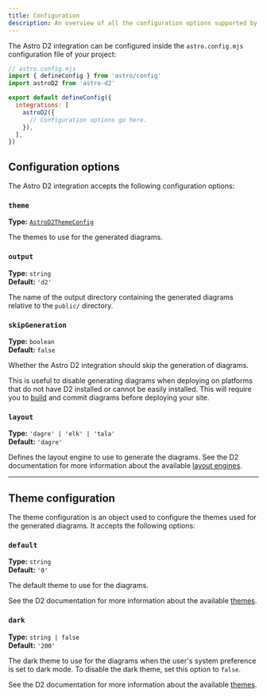 ```yaml
---
title: Configuration
description: An overview of all the configuration options supported by the Astro D2 integration.
---
```


The Astro D2 integration can be configured inside the `astro.config.mjs` configuration file of your project:

```js {8}
// astro.config.mjs
import { defineConfig } from 'astro/config'
import astroD2 from 'astro-d2'

export default defineConfig({
  integrations: [
    astroD2({
      // Configuration options go here.
    }),
  ],
})
```

## Configuration options

The Astro D2 integration accepts the following configuration options:

### `theme`

**Type:** [`AstroD2ThemeConfig`](#theme-configuration)

The themes to use for the generated diagrams.

### `output`

**Type:** `string`  
**Default:** `'d2'`

The name of the output directory containing the generated diagrams relative to the `public/` directory.

### `skipGeneration`

**Type:** `boolean`  
**Default:** `false`

Whether the Astro D2 integration should skip the generation of diagrams.

This is useful to disable generating diagrams when deploying on platforms that do not have D2 installed or cannot be easily installed.
This will require you to [build](https://docs.astro.build/en/reference/cli-reference/#astro-build) and commit diagrams before deploying your site.

### `layout`

**Type:** `'dagre' | 'elk' | 'tala'`  
**Default:** `'dagre'`

Defines the layout engine to use to generate the diagrams.
See the D2 documentation for more information about the available [layout engines](https://d2lang.com/tour/layouts#layout-engines).

---

## Theme configuration

The theme configuration is an object used to configure the themes used for the generated diagrams.
It accepts the following options:

### `default`

**Type:** `string`  
**Default:** `'0'`

The default theme to use for the diagrams.

See the D2 documentation for more information about the available [themes](https://d2lang.com/tour/themes).

### `dark`

**Type:** `string | false`  
**Default:** `'200'`

The dark theme to use for the diagrams when the user's system preference is set to dark mode.
To disable the dark theme, set this option to `false`.

See the D2 documentation for more information about the available [themes](https://d2lang.com/tour/themes).
